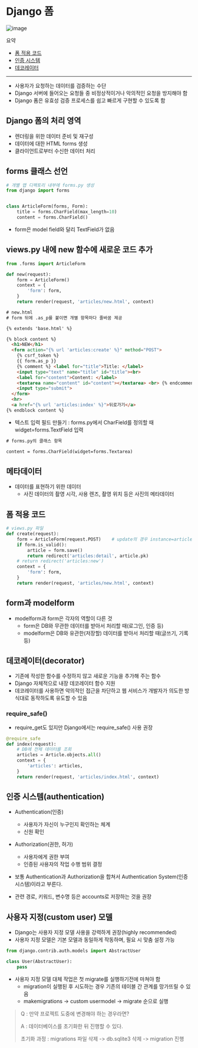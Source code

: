 # Django 폼

![image](https://user-images.githubusercontent.com/96213999/188685595-94a7c043-54ec-4c6d-881f-696c8dca183d.png)

요약
- [폼 적용 코드](#폼-적용-코드)
- [인증 시스템](#인증-시스템authentication)
- [데코레이터](#데코레이터decorator)
<hr>

- 사용자가 요청하는 데이터를 검증하는 수단
- Django 서버에 들어오는 요청들 중 비정상적이거나 악의적인 요청을 방지해야 함
- Django 폼은 유효성 검증 프로세스를 쉽고 빠르게 구현할 수 있도록 함

## Django 폼의 처리 영역

- 렌더링을 위한 데이터 준비 및 재구성
- 데이터에 대한 HTML forms 생성
- 클라이언트로부터 수신한 데이터 처리

## forms 클래스 선언

```python
# 개별 앱 디렉토리 내부에 forms.py 생성
from django import forms


class ArticleForm(forms, Form):
    title = forms.CharField(max_length=10)
    content = forms.CharField()
```

- form은 model field와 달리 TextField가 없음

## views.py 내에 new 함수에 새로운 코드 추가

```python
from .forms import ArticleForm

def new(request):
    form = ArticleForm()
    context = {
        'form': form,
    }
    return render(request, 'articles/new.html', context)
```

```html
# new.html
# form 뒤에 .as_p를 붙이면 개별 항목마다 줄바꿈 제공

{% extends 'base.html' %}

{% block content %}
  <h1>NEW</h1>
  <form action="{% url 'articles:create' %}" method="POST">
    {% csrf_token %}
    {{ form.as_p }}
    {% comment %} <label for="title">Title: </label>
    <input type="text" name="title" id="title"><br>
    <label for="content">Content: </label>
    <textarea name="content" id="content"></textarea> <br> {% endcomment %}
    <input type="submit">
  </form>
  <hr>
  <a href="{% url 'articles:index' %}">뒤로가기</a>
{% endblock content %}
```

- 텍스트 입력 필드 만들기 : forms.py에서 CharField를 정의할 때 widget=forms.TextField 입력

```html
# forms.py의 클래스 항목

content = forms.CharField(widget=forms.Textarea)
```

## 메타데이터

- 데이터를 표현하기 위한 데이터
    - 사진 데이터의 촬영 시각, 사용 렌즈, 촬영 위치 등은 사진의 메타데이터
    
## 폼 적용 코드

```python
# views.py 파일
def create(request):
    form = ArticleForm(request.POST)    # update의 경우 instance=article 추가
    if form.is_valid():
        article = form.save()
        return redirect('articles:detail', article.pk)
    # return redirect('articles:new')
    context = {
        'form': form,
    }
    return render(request, 'articles/new.html', context)
```

## form과 modelform

- modelform과 form은 각자의 역할이 다른 것
    - form은 DB와 무관한 데이터를 받아서 처리할 때(로그인, 인증 등)
    - modelform은 DB와 유관한(저장할) 데이터를 받아서 처리할 때(글쓰기, 기록 등)
  
## 데코레이터(decorator)

- 기존에 작성한 함수를 수정하지 않고 새로운 기능을 추가해 주는 함수
- Django 자체적으로 내장 데코레이터 함수 지원
- 데코레이터를 사용하면 악의적인 접근을 차단하고 웹 서비스가 개발자가 의도한 방식대로 동작하도록 유도할 수 있음

### require_safe()

- require_get도 있지만 Django에서는 require_safe() 사용 권장

```python
@require_safe
def index(request):
    # DB에 전체 데이터를 조회
    articles = Article.objects.all()
    context = {
        'articles': articles,
    }
    return render(request, 'articles/index.html', context)
```

## 인증 시스템(authentication)

- Authentication(인증)
  - 사용자가 자신이 누구인지 확인하는 체계
  - 신원 확인

- Authorization(권한, 허가)
  - 사용자에게 권한 부여
  - 인증된 사용자의 작업 수행 범위 결정

- 보통 Authentication과 Authorization을 합쳐서 Authentication System(인증 시스템)이라고 부른다.
- 관련 경로, 키워드, 변수명 등은 accounts로 저장하는 것을 권장

## 사용자 지정(custom user) 모델

- Django는 사용자 지정 모델 사용을 강력하게 권장(highly recommended)
- 사용자 지정 모델은 기본 모델과 동일하게 작동하며, 필요 시 맞춤 설정 가능

```python
from django.contrib.auth.models import AbstractUser

class User(AbstractUser):
    pass
```
- 사용자 지정 모델 대체 작업은 첫 migrate를 실행하기전에 마쳐야 함
  - migration이 실행된 후 시도하는 경우 기존의 테이블 간 관계를 망가뜨릴 수 있음
  - makemigrations -> custom usermodel -> migrate 순으로 실행
  
> Q : 만약 프로젝트 도중에 변경해야 하는 경우라면?
> 
> A : 데이터베이스를 초기화한 뒤 진행할 수 있다.
>
>  초기화 과정 : migrations 파일 삭제 -> db.sqlite3 삭제 -> migration 진행